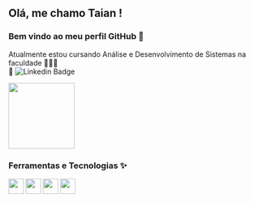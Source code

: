 ## Olá, me chamo Taian ! 
### Bem vindo ao meu perfil GitHub 👋

Atualmente estou cursando Análise e Desenvolvimento de Sistemas na faculdade 👩🏼‍💻
<br>
📌 ![Linkedin Badge](https://img.shields.io/badge/-Linkedin-blue?style=flat-square&logoColor=white&link=www.linkedin.com/in/taian-r-castro-venuto-a06961197)
<p align="Left">
  <img src="https://c.tenor.com/nlGcQWb4MisAAAAC/piske-usagi.gif" width="130">
  </p>

### Ferramentas e Tecnologias ✨

<img src="https://cdn.jsdelivr.net/gh/devicons/devicon/icons/css3/css3-original.svg" width="30" height="30"/>  <img src="https://cdn.jsdelivr.net/gh/devicons/devicon/icons/html5/html5-original.svg" width="30" height="30"/>  <img src="https://cdn.jsdelivr.net/gh/devicons/devicon/icons/javascript/javascript-original.svg" width="30" height="30"/>  <img src="https://cdn.jsdelivr.net/gh/devicons/devicon/icons/vscode/vscode-original.svg" width="30" height="30"/>






